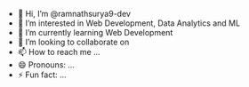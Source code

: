 - 👋 Hi, I’m @ramnathsurya9-dev
- 👀 I’m interested in Web Development, Data Analytics and ML
- 🌱 I’m currently learning Web Development
- 💞️ I’m looking to collaborate on 
- 📫 How to reach me ...
- 😄 Pronouns: ...
- ⚡ Fun fact: ...

<!---
ramnathsurya9-dev/ramnathsurya9-dev is a ✨ special ✨ repository because its `README.md` (this file) appears on your GitHub profile.
You can click the Preview link to take a look at your changes.
--->
